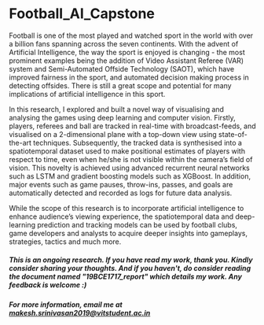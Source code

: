 # Football_AI_Capstone
Football is one of the most played and watched sport in the world with over a billion fans spanning across the seven continents. With the advent of Artificial Intelligence, the way the sport is enjoyed is changing - the most prominent examples being the addition of Video Assistant Referee (VAR) system and Semi-Automated Offside Technology (SAOT), which have improved fairness in the sport, and automated decision making process in detecting offsides. There is still a great scope and potential for many implications of artificial intelligence in this sport. 

In this research, I explored and built a novel way of visualising and analysing the games using deep learning and computer vision. Firstly, players, referees and ball are tracked in real-time with broadcast-feeds, and visualised on a 2-dimensional plane with a top-down view using state-of-the-art techniques. Subsequently, the tracked data is synthesised into a spatiotemporal dataset used to make positional estimates of players with respect to time, even when he/she is not visible within the camera’s field of vision. This novelty is achieved using advanced recurrent neural networks such as LSTM and gradient boosting models such as XGBoost. In addition, major events such as game pauses, throw-ins, passes, and goals are automatically detected and recorded as logs for future data analysis. 

While the scope of this research is to incorporate artificial intelligence to enhance audience’s viewing experience, the spatiotemporal data and deep-learning prediction and tracking models can be used by football clubs, game developers and analysts to acquire deeper insights into gameplays, strategies, tactics and much more. 

##### This is an ongoing research. If you have read my work, thank you. Kindly consider sharing your thoughts. And if you haven't, do consider reading the document named "19BCE1717_report" which details my work. Any feedback is welcome :)
##### For more information, email me at makesh.srinivasan2019@vitstudent.ac.in
